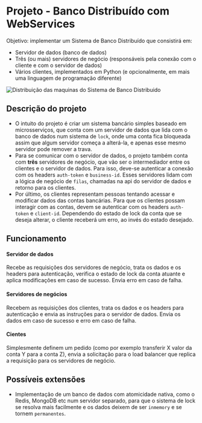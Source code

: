 # Projeto - Banco Distribuído com WebServices

Objetivo: implementar um Sistema de Banco Distribuído que consistirá  em:  
- Servidor de dados (banco de dados)
- Três (ou mais) servidores de negócio (responsáveis  pela conexão com o cliente e com o servidor de dados)
- Vários clientes, implementados em Python (e opcionalmente,  em mais uma linguagem de programação diferente)

![Distribuição das maquinas do Sistema de Banco Distribuido](https://i.imgur.com/yRPn2zh.png)

## Descrição do projeto
- O intuito do projeto é criar um sistema bancário simples baseado em microsserviços, que conta com um servidor de dados que lida com o banco de dados num sistema de `lock`, onde uma conta fica bloqueada assim que algum servidor começa a alterá-la, e apenas esse mesmo servidor pode remover a trava.
- Para se comunicar com o servidor de dados, o projeto também conta com **três** servidores de negócio, que vão ser o intermediador entre os clientes e o servidor de dados. Para isso, deve-se autenticar a conexão com os headers `auth-token` e `business-id`. Esses servidores lidam com a lógica de negócio de `filas`, chamadas na api do servidor de dados e retorno para os clientes.
- Por último, os clientes representam pessoas tentando acessar e modificar dados das contas bancárias. Para que os clientes possam interagir com as contas, devem se autenticar com os headers `auth-token` e `client-id`. Dependendo do estado de lock da conta que se deseja alterar, o cliente receberá um erro, ao invés do estado desejado.

## Funcionamento

#### Servidor de dados
Recebe as requisições dos servidores de negócio, trata os dados e os headers para autenticação, verifica o estado de lock da conta atuante e aplica modificações em caso de sucesso. Envia erro em caso de falha.
  
#### Servidores de negócios
Recebem as requisições dos clientes, trata os dados e os headers para autenticação e envia as instruções para o servidor de dados. Envia os dados em caso de sucesso e erro em caso de falha.

#### Cientes
Simplesmente definem um pedido (como por exemplo transferir X valor da conta Y para a conta Z), envia a solicitação para o load balancer que replica a requisição para os servidores de negócio.


## Possíveis extensões
- Implementação de um banco de dados com atomicidade nativa, como o Redis, MongoDB etc num servidor separado, para que o sistema de lock se resolva mais facilmente e os dados deixem de ser `inmemory` e se tornem `permanentes`.